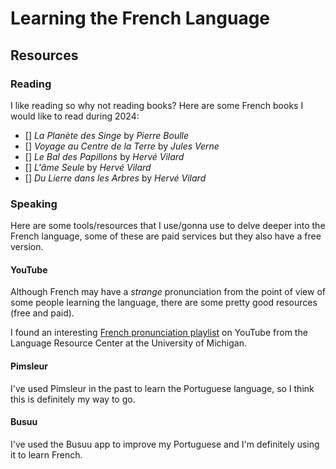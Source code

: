 # Learning the French Language

## Resources

### Reading

I like reading so why not reading books? Here are some French books I would like to read during 2024:

- [] *La Planète des Singe* by *Pierre Boulle*
- [] *Voyage au Centre de la Terre* by *Jules Verne*
- [] *Le Bal des Papillons* by *Hervé Vilard*
- [] *L'âme Seule* by *Hervé Vilard*
- [] *Du Lierre dans les Arbres* by *Hervé Vilard*

### Speaking

Here are some tools/resources that I use/gonna use to delve deeper into the French language, some of these are paid services but they also have a free version.

#### YouTube

Although French may have a *strange* pronunciation from the point of view of some people learning the language, there are some pretty good resources (free and paid).

I found an interesting [French pronunciation playlist](https://www.youtube.com/playlist?list=PLBZcHkPESuK-2a6SHfP45aJSGp8a3dxwP) on YouTube from the Language Resource Center at the University of Michigan.

#### Pimsleur

I've used Pimsleur in the past to learn the Portuguese language, so I think this is definitely my way to go.

#### Busuu

I've used the Busuu app to improve my Portuguese and I'm definitely using it to learn French.
